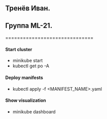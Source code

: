 ## Тренёв Иван.  
## Группа ML-21.
==============================  

#### Start cluster

- minikube start
- kubectl get po -A

#### Deploy manifests  

- kubectl apply -f <MANIFEST_NAME>.yaml

#### Show visualization

- minikube dashboard